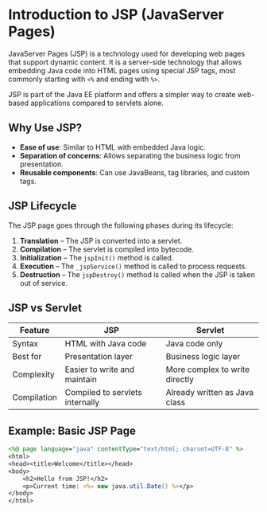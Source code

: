 # Introduction to JSP (JavaServer Pages)

JavaServer Pages (JSP) is a technology used for developing web pages that support dynamic content. It is a server-side technology that allows embedding Java code into HTML pages using special JSP tags, most commonly starting with `<%` and ending with `%>`.

JSP is part of the Java EE platform and offers a simpler way to create web-based applications compared to servlets alone.


## Why Use JSP?

- **Ease of use**: Similar to HTML with embedded Java logic.
- **Separation of concerns**: Allows separating the business logic from presentation.
- **Reusable components**: Can use JavaBeans, tag libraries, and custom tags.


## JSP Lifecycle

The JSP page goes through the following phases during its lifecycle:

1. **Translation** – The JSP is converted into a servlet.
2. **Compilation** – The servlet is compiled into bytecode.
3. **Initialization** – The `jspInit()` method is called.
4. **Execution** – The `_jspService()` method is called to process requests.
5. **Destruction** – The `jspDestroy()` method is called when the JSP is taken out of service.


## JSP vs Servlet

| Feature       | JSP                             | Servlet                         |
|---------------|----------------------------------|----------------------------------|
| Syntax        | HTML with Java code              | Java code only                  |
| Best for      | Presentation layer               | Business logic layer            |
| Complexity    | Easier to write and maintain     | More complex to write directly  |
| Compilation   | Compiled to servlets internally  | Already written as Java class   |


## Example: Basic JSP Page

```jsp
<%@ page language="java" contentType="text/html; charset=UTF-8" %>
<html>
<head><title>Welcome</title></head>
<body>
    <h2>Hello from JSP!</h2>
    <p>Current time: <%= new java.util.Date() %></p>
</body>
</html>
